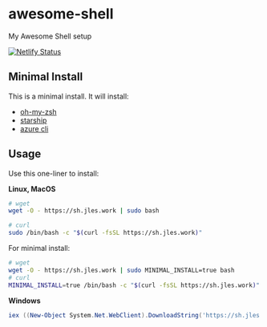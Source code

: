 # awesome-shell
My Awesome Shell setup

[![Netlify Status](https://api.netlify.com/api/v1/badges/53c0a9d3-abb4-4d92-9e5a-fcfe58029542/deploy-status)](https://app.netlify.com/sites/sh-jles-work/deploys)

## Minimal Install

This is a minimal install. It will install:
* [oh-my-zsh](https://github.com/ohmyzsh/ohmyzsh)
* [starship](https://starship.rs/)
* [azure cli](https://docs.microsoft.com/en-us/cli/azure/install-azure-cli-linux?pivots=apt)

## Usage

Use this one-liner to install:

**Linux, MacOS**
```bash
# wget
wget -O - https://sh.jles.work | sudo bash

# curl
sudo /bin/bash -c "$(curl -fsSL https://sh.jles.work)"
```

For minimal install:
```bash
# wget
wget -O - https://sh.jles.work | sudo MINIMAL_INSTALL=true bash
# curl
MINIMAL_INSTALL=true /bin/bash -c "$(curl -fsSL https://sh.jles.work)"
```

**Windows**
```PowerShell
iex ((New-Object System.Net.WebClient).DownloadString('https://sh.jles.work/install.ps1'))

```